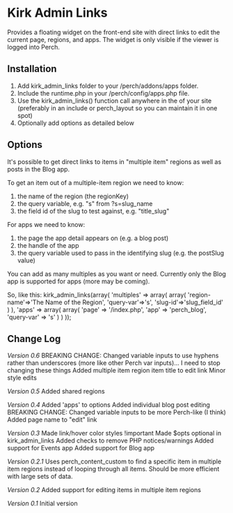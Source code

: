 
# Kirk Admin Links

Provides a floating widget on the front-end site with direct links to edit the current page, regions, and apps. The widget is only visible if the viewer is logged into Perch.

## Installation

1. Add kirk_admin_links folder to your /perch/addons/apps folder.
2. Include the runtime.php in your /perch/config/apps.php file.
3. Use the kirk_admin_links() function call anywhere in the <body> of your site (preferably in an include or perch_layout so you can maintain it in one spot)
4. Optionally add options as detailed below

## Options

It's possible to get direct links to items in "multiple item" regions as well as posts in the Blog app.

To get an item out of a multiple-item region we need to know:
1. the name of the region (the regionKey)
2. the query variable, e.g. "s" from ?s=slug_name
3. the field id of the slug to test against, e.g. "title_slug"

For apps we need to know:
1. the page the app detail appears on (e.g. a blog post)
2. the handle of the app
3. the query variable used to pass in the identifying slug (e.g. the postSlug value)

You can add as many multiples as you want or need.
Currently only the Blog app is supported for apps (more may be coming).

So, like this:
kirk_admin_links(array(
	'multiples' => array(
		array(
			'region-name'=>'The Name of the Region',
			'query-var'=>'s',
			'slug-id'=>'slug_field_id'
		)
	),
	'apps' => array(
		array(
			'page' => '/index.php',
			'app' => 'perch_blog',
			'query-var' => 's'
		)
	)
));


## Change Log

*Version 0.6*
BREAKING CHANGE: Changed variable inputs to use hyphens rather than underscores (more like other Perch var inputs)... I need to stop changing these things
Added multiple item region item title to edit link
Minor style edits

*Version 0.5*
Added shared regions

*Version 0.4*
Added 'apps' to options
Added individual blog post editing
BREAKING CHANGE: Changed variable inputs to be more Perch-like (I think)
Added page name to "edit" link

*Version 0.3*
Made link/hover color styles !important
Made $opts optional in kirk_admin_links
Added checks to remove PHP notices/warnings
Added support for Events app
Added support for Blog app

*Version 0.2.1*
Uses perch_content_custom to find a specific item in multiple item regions instead of looping through all items. Should be more efficient with large sets of data.

*Version 0.2*
Added support for editing items in multiple item regions

*Version 0.1*
Initial version
